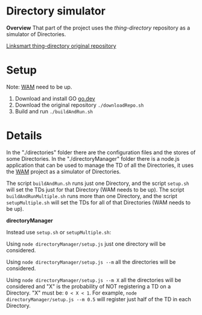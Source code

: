# Directory simulator

**Overview** 
That part of the project uses the *thing-directory* repository as a simulator of Directories.

[Linksmart thing-directory original repository](https://github.com/linksmart/thing-directory)

# Setup

Note: [WAM](../example-tds/README.md) need to be up.

1. Download and install GO [go.dev](https://go.dev/dl/)
2. Download the original repository `./downloadRepo.sh`
3. Build and run `./buildAndRun.sh`


# Details

In the "./directories" folder there are the configuration files and the stores of some Directories.
In the "./directoryManager" folder there is a node.js application that can be used to manage the TD of all the Directories, it uses the [WAM](../example-tds/README.md) project as a simulator of Directories.


The script `buildAndRun.sh` runs just one Directory, and the script `setup.sh` will set the TDs just for that Directory (WAM needs to be up).
The script `buildAndRunMultiple.sh` runs more than one Directory, and the script `setupMultiple.sh` will set the TDs for all of that Directories (WAM needs to be up).

**directoryManager**

Instead use `setup.sh` or `setupMultiple.sh`:

Using `node directoryManager/setup.js` just one directory will be considered.

Using `node directoryManager/setup.js --m` all the directories will be considered.

Using `node directoryManager/setup.js --m X` all the directories will be considered and "X" is the probability of NOT registering a TD on a Directory.
"X" must be:  `0 < X < 1`.
For example, `node directoryManager/setup.js --m 0.5` will register just half of the TD in each Directory.


